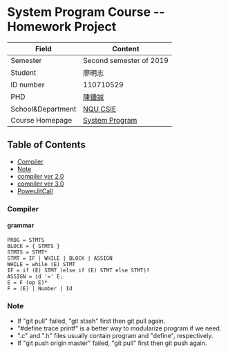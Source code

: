 # System Program Course -- Homework Project

Field | Content
-----|--------
Semester | Second semester of 2019
Student |  廖明志
ID number | 110710529
PHD | [陳鍾誠](https://misavo.com/blog/%E9%99%B3%E9%8D%BE%E8%AA%A0)
School&Department | [NQU CSIE](https://www.nqu.edu.tw/educsie/index.php)
Course Homepage | [System Program](https://misavo.com/blog/%E9%99%B3%E9%8D%BE%E8%AA%A0/%E8%AA%B2%E7%A8%8B/%E7%B3%BB%E7%B5%B1%E7%A8%8B%E5%BC%8F)

## Table of Contents 
* [Compiler](#Compiler)
* [Note](#Note)
* [compiler ver 2.0](https://github.com/ArthurLiao0816/sp108b/blob/master/homework/compiler%20ver%202.0/README.md#compiler-ver-20)
* [compiler ver 3.0](https://github.com/ArthurLiao0816/sp108b/blob/master/homework/compiler%20ver%203.0/README.md#compiler-ver-30)
* [PowerJitCall](https://github.com/ArthurLiao0816/sp108b/blob/master/homework/power/README.md#powerjitcall)

### Compiler

#### grammar

```
PROG = STMTS
BLOCK = { STMTS }
STMTS = STMT*
STMT = IF | WHILE | BLOCK | ASSIGN
WHILE = while (E) STMT
IF = if (E) STMT (else if (E) STMT else STMT)?
ASSIGN = id '=' E;
E = F (op E)*
F = (E) | Number | Id
```
### Note
* If "git pull" failed, "git stash" first then git pull again.
* "#define trace printf" is a better way to modularize program if we need.
* ".c" and ".h" files usually contain program and "define", respectively.
* If "git push origin master" failed, "git pull" first then git push again.
